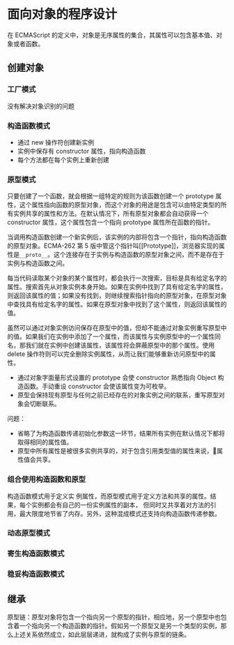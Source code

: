 # 面向对象的程序设计

在 ECMAScript 的定义中，对象是无序属性的集合，其属性可以包含基本值、对象或者函数。

## 创建对象

### 工厂模式

没有解决对象识别的问题

### 构造函数模式

  - 通过 new 操作符创建新实例
  - 实例中保存有 constructor 属性，指向构造函数
  - 每个方法都在每个实例上重新创建

### 原型模式

只要创建了一个函数，就会根据一组特定的规则为该函数创建一个 prototype 属性，这个属性指向函数的原型对象，而这个对象的用途是包含可以由特定类型的所有实例共享的属性和方法。在默认情况下，所有原型对象都会自动获得一个 constructor 属性，这个属性包含一个指向 prototype 属性所在函数的指针。

当调用构造函数创建一个新实例后，该实例的内部将包含一个指针，指向构造函数的原型对象。ECMA-262 第 5 版中管这个指针叫[[Prototype]]，浏览器实现的属性是`__proto__`。这个连接存在于实例与构造函数的原型对象之间，而不是存在于实例与构造函数之间。

每当代码读取某个对象的某个属性时，都会执行一次搜索，目标是具有给定名字的属性。搜索首先从对象实例本身开始。如果在实例中找到了具有给定名字的属性，则返回该属性的值；如果没有找到，则继续搜索指针指向的原型对象，在原型对象中查找具有给定名字的属性。如果在原型对象中找到了这个属性，则返回该属性的值。

虽然可以通过对象实例访问保存在原型中的值，但却不能通过对象实例重写原型中的值。如果我们在实例中添加了一个属性，而该属性与实例原型中的一个属性同名，那我们就在实例中创建该属性，该属性将会屏蔽原型中的那个属性。使用 delete 操作符则可以完全删除实例属性，从而让我们能够重新访问原型中的属性。

- 通过对象字面量形式设置的 prototype 会使 constructor 熟悉指向 Object 构造函数。手动重设 constructor 会使该属性变为可枚举。
- 原型会保持现有原型与任何之前已经存在的对象实例之间的联系，重写原型对象会切断联系。

问题：

- 省略了为构造函数传递初始化参数这一环节，结果所有实例在默认情况下都将取得相同的属性值。
- 原型中所有属性是被很多实例共享的，对于包含引用类型值的属性来说，属性值会共享。

### 组合使用构造函数和原型

构造函数模式用于定义实 例属性，而原型模式用于定义方法和共享的属性。结果，每个实例都会有自己的一份实例属性的副本， 但同时又共享着对方法的引用，最大限度地节省了内存。另外，这种混成模式还支持向构造函数传递参数。

### 动态原型模式
### 寄生构造函数模式
### 稳妥构造函数模式

## 继承

原型链：原型对象将包含一个指向另一个原型的指针，相应地，另一个原型中也包含着一个指向另一个构造函数的指针。假如另一个原型又是另一个类型的实例，那么上述关系依然成立，如此层层递进，就构成了实例与原型的链条。


